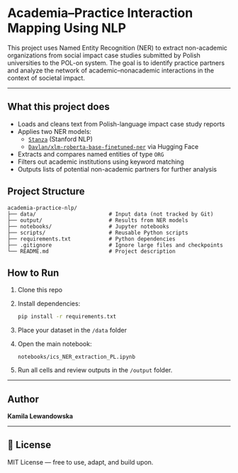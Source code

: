 # Academia–Practice Interaction Mapping Using NLP

This project uses Named Entity Recognition (NER) to extract non-academic organizations from social impact case studies submitted by Polish universities to the POL-on system. The goal is to identify practice partners and analyze the network of academic–nonacademic interactions in the context of societal impact.

---

##  What this project does

- Loads and cleans text from Polish-language impact case study reports
- Applies two NER models:
  - [`Stanza`](https://github.com/stanfordnlp/stanza) (Stanford NLP)
  - [`Davlan/xlm-roberta-base-finetuned-ner`](https://huggingface.co/Davlan/xlm-roberta-base-ner-hrl) via Hugging Face
- Extracts and compares named entities of type `ORG`
- Filters out academic institutions using keyword matching
- Outputs lists of potential non-academic partners for further analysis

## Project Structure
```
academia-practice-nlp/
├── data/                       # Input data (not tracked by Git)
├── output/                     # Results from NER models
├── notebooks/                  # Jupyter notebooks
├── scripts/                    # Reusable Python scripts
├── requirements.txt            # Python dependencies
├── .gitignore                  # Ignore large files and checkpoints
└── README.md                   # Project description
```

## How to Run

1. Clone this repo  
2. Install dependencies:

    ```bash
    pip install -r requirements.txt
    ```

3. Place your dataset in the `/data` folder  
4. Open the main notebook:

    ```
    notebooks/ics_NER_extraction_PL.ipynb
    ```

5. Run all cells and review outputs in the `/output` folder.


---

## Author

**Kamila Lewandowska**  


---

## 📄 License

MIT License — free to use, adapt, and build upon.

